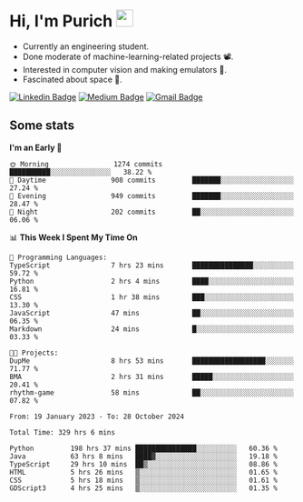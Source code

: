 <h1 align="left">Hi, I'm Purich
<img src="https://media.giphy.com/media/hvRJCLFzcasrR4ia7z/giphy.gif" width="30px"/></h1>

* Currently an engineering student.
* Done moderate of machine-learning-related projects :film_projector:.
* Interested in computer vision and making emulators :space_invader:.
* Fascinated about space :milky_way:.

[![Linkedin Badge](https://img.shields.io/badge/-Purich-blue?style=flat-square&logo=Linkedin&logoColor=white&link=https://www.linkedin.com/in/purich-siritip-16b3b3255/)](https://www.linkedin.com/in/purich-siritip-16b3b3255) [![Medium Badge](https://img.shields.io/badge/-@purich-gray?style=flat-square&labelColor=000000&logo=Medium&link=https://medium.com/@phuritsiritip)](https://medium.com/@phuritsiritip)
[![Gmail Badge](https://img.shields.io/badge/-mark.phurit@gmail.com-c14438?style=flat-square&logo=Gmail&logoColor=white&link=mailto:mark.phurit@gmail.com)](mailto:mark.phurit@gmail.com)

## Some stats

  
  <!--START_SECTION:waka-->
**I'm an Early 🐤** 

```text
🌞 Morning                1274 commits        ██████████░░░░░░░░░░░░░░░   38.22 % 
🌆 Daytime                908 commits         ███████░░░░░░░░░░░░░░░░░░   27.24 % 
🌃 Evening                949 commits         ███████░░░░░░░░░░░░░░░░░░   28.47 % 
🌙 Night                  202 commits         ██░░░░░░░░░░░░░░░░░░░░░░░   06.06 % 
```


📊 **This Week I Spent My Time On** 

```text
💬 Programming Languages: 
TypeScript               7 hrs 23 mins       ███████████████░░░░░░░░░░   59.72 % 
Python                   2 hrs 4 mins        ████░░░░░░░░░░░░░░░░░░░░░   16.81 % 
CSS                      1 hr 38 mins        ███░░░░░░░░░░░░░░░░░░░░░░   13.30 % 
JavaScript               47 mins             ██░░░░░░░░░░░░░░░░░░░░░░░   06.35 % 
Markdown                 24 mins             █░░░░░░░░░░░░░░░░░░░░░░░░   03.33 % 

🐱‍💻 Projects: 
DupMe                    8 hrs 53 mins       ██████████████████░░░░░░░   71.77 % 
BMA                      2 hrs 31 mins       █████░░░░░░░░░░░░░░░░░░░░   20.41 % 
rhythm-game              58 mins             ██░░░░░░░░░░░░░░░░░░░░░░░   07.82 % 
```


<!--END_SECTION:waka-->

  <!--START_SECTION:waka-simple-->

```text
From: 19 January 2023 - To: 28 October 2024

Total Time: 329 hrs 6 mins

Python         198 hrs 37 mins ███████████████░░░░░░░░░░   60.36 %
Java           63 hrs 8 mins   ████▓░░░░░░░░░░░░░░░░░░░░   19.18 %
TypeScript     29 hrs 10 mins  ██▒░░░░░░░░░░░░░░░░░░░░░░   08.86 %
HTML           5 hrs 26 mins   ▒░░░░░░░░░░░░░░░░░░░░░░░░   01.65 %
CSS            5 hrs 18 mins   ▒░░░░░░░░░░░░░░░░░░░░░░░░   01.61 %
GDScript3      4 hrs 25 mins   ▒░░░░░░░░░░░░░░░░░░░░░░░░   01.35 %
```

<!--END_SECTION:waka-simple-->

  <!--![Anurag's GitHub stats](https://github-readme-stats.vercel.app/api?username=vikimark&show_icons=true&theme=gruvbox_light)-->
  
<!--
**vikimark/vikimark** is a ✨ _special_ ✨ repository because its `README.md` (this file) appears on your GitHub profile.

Here are some ideas to get you started:

- 🔭 I’m currently working on ...
- 🌱 I’m currently learning ...
- 👯 I’m looking to collaborate on ...
- 🤔 I’m looking for help with ...
- 💬 Ask me about ...
- 📫 How to reach me: ...
- 😄 Pronouns: ...
- ⚡ Fun fact: ...
-->
